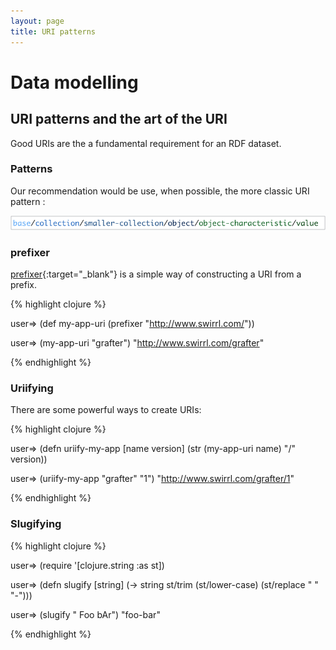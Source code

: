 ```yaml
---
layout: page
title: URI patterns
---
```


# Data modelling

## URI patterns and the art of the URI

Good URIs are the a fundamental requirement for an RDF dataset.

### Patterns

Our recommendation would be use, when possible, the more classic URI pattern :

![uri pattern](/assets/410_uri_patterns_1.png)

### prefixer

[prefixer](http://api.grafter.org/0.2/grafter.rdf.html#var-prefixer){:target="_blank"} is a simple way of constructing a URI from a prefix.

{% highlight clojure %}

user=> (def my-app-uri
         (prefixer "http://www.swirrl.com/"))

user=> (my-app-uri "grafter")
"http://www.swirrl.com/grafter"

{% endhighlight %}

### Uriifying

There are some powerful ways to create URIs:

{% highlight clojure %}

user=> (defn uriify-my-app
         [name version]
         (str (my-app-uri name) "/" version))

user=> (uriify-my-app "grafter" "1")
"http://www.swirrl.com/grafter/1"

{% endhighlight %}

### Slugifying

{% highlight clojure %}

user=> (require '[clojure.string :as st])

user=> (defn slugify [string]
         (-> string
             st/trim
             (st/lower-case)
             (st/replace " " "-")))

user=> (slugify " Foo bAr")
"foo-bar"

{% endhighlight %}
